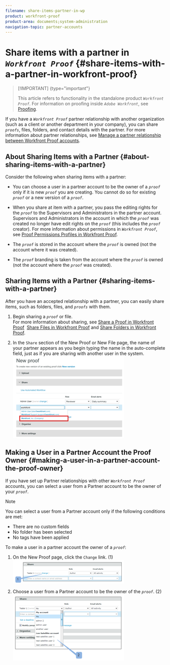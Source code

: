 ```yaml
---
filename: share-items-partner-in-wp
product: workfront-proof
product-area: documents;system-administration
navigation-topic: partner-accounts
---
```




# Share items with a partner in *`Workfront Proof`* {#share-items-with-a-partner-in-workfront-proof}



>[!IMPORTANT] {type="important"}
>
>This article refers to functionality in the standalone product *`Workfront Proof`*. For information on proofing inside *`Adobe Workfront`*, see [Proofing](_proofing.md).


If you have a *`Workfront Proof`* partner relationship with another organization (such as a client or another department in your company), you can share *`proofs`*, files, folders, and contact details with the partner. For more information about partner relationships, see [Manage a partner relationship between Workfront Proof accounts](manage-partner-relationship-between-wp-accts.md).


## About Sharing Items with a Partner {#about-sharing-items-with-a-partner}

Consider the following when sharing items with a partner:



* You can choose a user in a partner account to be the owner of a *`proof`* only if it is new *`proof`* you are creating. You cannot do so for existing *`proof`* or a new version of a *`proof`*.

* When you share at item with a partner, you pass the editing rights for the *`proof`* to the Supervisors and Administrators in the partner account. Supervisors and Administrators in the account in which the *`proof`* was created no longer have edit rights on the *`proof`* (this includes the *`proof`* creator). For more information about permissions in *`Workfront Proof`*, see [Proof Permissions Profiles in Workfront Proof](proof-perm-profiles-in-wp.md).

* The *`proof`* is stored in the account where the *`proof`* is owned (not the account where it was created).

* The *`proof`* branding is taken from the account where the *`proof`* is owned (not the account where the *`proof`* was created).





## Sharing Items with a Partner {#sharing-items-with-a-partner}

After you have an accepted relationship with a partner, you can easily share items, such as folders, files, and *`proofs`* with them.



1. Begin sharing a *`proof`* or file.  
   For more information about sharing, see [Share a Proof in Workfront Proof](share-proof.md)&nbsp; [Share Files in Workfront Proof](share-files.md) and [Share Folders in Workfront Proof](share-folders.md).

1. In the `Share` section of the New&nbsp;Proof or New File page, the name of your partner appears as you begin typing the name in the auto-complete field, just as if you are sharing with another user in the system.  
   ![proof_share_partner.png](assets/proof-share-partner-350x258.png)






## Making a User in a Partner Account the Proof Owner {#making-a-user-in-a-partner-account-the-proof-owner}

If you have set up Partner relationships with other *`Workfront Proof`* accounts, you can select a user from a Partner account to be the owner of your *`proof`*.


>[!NOTE]
>
>You can select a user from a Partner account only if the following conditions are met: 
>
>
>
>* There are no custom fields 
>* No folder has been selected 
>* No tags have been applied 
>
>



To make a user in a partner account the owner of a *`proof`*:



1. On the New Proof page, click the `Change`&nbsp;link. (1)  
   ![Make_a_user_in_a_partner_account_the_owner_of_a_proof.png](assets/make-a-user-in-a-partner-account-the-owner-of-a-proof-350x74.png)


1. Choose a user from a Partner account to be the owner of the *`proof`*. (2)  
   ![Make_a_user_in_a_partner_account_the_owner_of_a_proof__1_.png](assets/make-a-user-in-a-partner-account-the-owner-of-a-proof--1--350x209.png)




